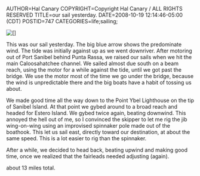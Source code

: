 AUTHOR=Hal Canary
COPYRIGHT=Copyright Hal Canary / ALL RIGHTS RESERVED
TITLE=our sail yesterday.
DATE=2008-10-19 12:14:46-05:00 (CDT)
POSTID=747
CATEGORIES=life;sailing;

![[]](https://halcanary.org/images/2008-10-18_sailing.jpg)

This was our sail yesterday. The big blue arrow shows the predominate wind. The tide was initially against up as we went downriver. After motoring out of Port Sanibel behind Punta Rassa, we raised our sails when we hit the main Caloosahatchee channel. We sailed almost due south on a beam reach, using the motor for a while against the tide, until we got past the bridge. We use the motor most of the time we go under the bridge, because the wind is unpredictable there and the big boats have a habit of tossing us about.

We made good time all the way down to the Point Ybel Lighthouse on the tip of Sanibel Island. At that point we gybed around to a broad reach and headed for Estero Island. We gybed twice again, beating downwind. This annoyed the hell out of me, so I convinced the skipper to let me rig the jib wing-on-wing using an improvised spinnaker pole made out of the boathook. This let us sail east, directly toward our destination, at about the same speed. This is a lot easier to rig than the spinnaker.

After a while, we decided to head back, beating upwind and making good time, once we realized that the fairleads needed adjusting (again).

about 13 miles total.
